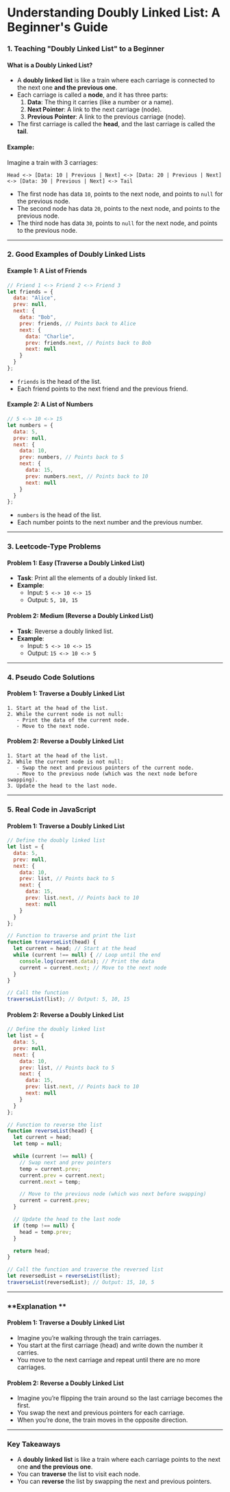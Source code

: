 # **Understanding Doubly Linked List: A Beginner's Guide**

### **1. Teaching "Doubly Linked List" to a Beginner**

#### **What is a Doubly Linked List?**
- A **doubly linked list** is like a train where each carriage is connected to the next one **and the previous one**.
- Each carriage is called a **node**, and it has three parts:
  1. **Data**: The thing it carries (like a number or a name).
  2. **Next Pointer**: A link to the next carriage (node).
  3. **Previous Pointer**: A link to the previous carriage (node).
- The first carriage is called the **head**, and the last carriage is called the **tail**.

#### **Example:**
Imagine a train with 3 carriages:
```
Head <-> [Data: 10 | Previous | Next] <-> [Data: 20 | Previous | Next] <-> [Data: 30 | Previous | Next] <-> Tail
```
- The first node has data `10`, points to the next node, and points to `null` for the previous node.
- The second node has data `20`, points to the next node, and points to the previous node.
- The third node has data `30`, points to `null` for the next node, and points to the previous node.

---

### **2. Good Examples of Doubly Linked Lists**

#### **Example 1: A List of Friends**
```javascript
// Friend 1 <-> Friend 2 <-> Friend 3
let friends = {
  data: "Alice",
  prev: null,
  next: {
    data: "Bob",
    prev: friends, // Points back to Alice
    next: {
      data: "Charlie",
      prev: friends.next, // Points back to Bob
      next: null
    }
  }
};
```
- `friends` is the head of the list.
- Each friend points to the next friend and the previous friend.

#### **Example 2: A List of Numbers**
```javascript
// 5 <-> 10 <-> 15
let numbers = {
  data: 5,
  prev: null,
  next: {
    data: 10,
    prev: numbers, // Points back to 5
    next: {
      data: 15,
      prev: numbers.next, // Points back to 10
      next: null
    }
  }
};
```
- `numbers` is the head of the list.
- Each number points to the next number and the previous number.

---

### **3. Leetcode-Type Problems**

#### **Problem 1: Easy (Traverse a Doubly Linked List)**
- **Task**: Print all the elements of a doubly linked list.
- **Example**:
  - Input: `5 <-> 10 <-> 15`
  - Output: `5, 10, 15`

#### **Problem 2: Medium (Reverse a Doubly Linked List)**
- **Task**: Reverse a doubly linked list.
- **Example**:
  - Input: `5 <-> 10 <-> 15`
  - Output: `15 <-> 10 <-> 5`

---

### **4. Pseudo Code Solutions**

#### **Problem 1: Traverse a Doubly Linked List**
```
1. Start at the head of the list.
2. While the current node is not null:
   - Print the data of the current node.
   - Move to the next node.
```

#### **Problem 2: Reverse a Doubly Linked List**
```
1. Start at the head of the list.
2. While the current node is not null:
   - Swap the next and previous pointers of the current node.
   - Move to the previous node (which was the next node before swapping).
3. Update the head to the last node.
```

---

### **5. Real Code in JavaScript**

#### **Problem 1: Traverse a Doubly Linked List**
```javascript
// Define the doubly linked list
let list = {
  data: 5,
  prev: null,
  next: {
    data: 10,
    prev: list, // Points back to 5
    next: {
      data: 15,
      prev: list.next, // Points back to 10
      next: null
    }
  }
};

// Function to traverse and print the list
function traverseList(head) {
  let current = head; // Start at the head
  while (current !== null) { // Loop until the end
    console.log(current.data); // Print the data
    current = current.next; // Move to the next node
  }
}

// Call the function
traverseList(list); // Output: 5, 10, 15
```

#### **Problem 2: Reverse a Doubly Linked List**
```javascript
// Define the doubly linked list
let list = {
  data: 5,
  prev: null,
  next: {
    data: 10,
    prev: list, // Points back to 5
    next: {
      data: 15,
      prev: list.next, // Points back to 10
      next: null
    }
  }
};

// Function to reverse the list
function reverseList(head) {
  let current = head;
  let temp = null;

  while (current !== null) {
    // Swap next and prev pointers
    temp = current.prev;
    current.prev = current.next;
    current.next = temp;

    // Move to the previous node (which was next before swapping)
    current = current.prev;
  }

  // Update the head to the last node
  if (temp !== null) {
    head = temp.prev;
  }

  return head;
}

// Call the function and traverse the reversed list
let reversedList = reverseList(list);
traverseList(reversedList); // Output: 15, 10, 5
```

---

### **Explanation **

#### **Problem 1: Traverse a Doubly Linked List**
- Imagine you’re walking through the train carriages.
- You start at the first carriage (head) and write down the number it carries.
- You move to the next carriage and repeat until there are no more carriages.

#### **Problem 2: Reverse a Doubly Linked List**
- Imagine you’re flipping the train around so the last carriage becomes the first.
- You swap the next and previous pointers for each carriage.
- When you’re done, the train moves in the opposite direction.

---

### **Key Takeaways**
- A **doubly linked list** is like a train where each carriage points to the next one **and the previous one**.
- You can **traverse** the list to visit each node.
- You can **reverse** the list by swapping the next and previous pointers.
